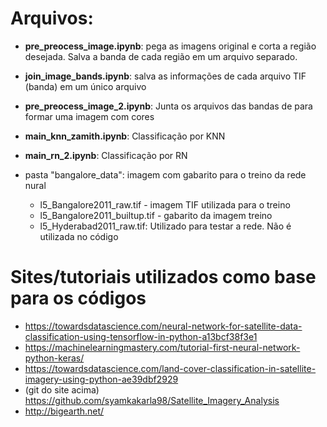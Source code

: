 # Arquivos:

- **pre_preocess_image.ipynb**: pega as imagens original e corta a região desejada. Salva a banda de cada região em um arquivo separado.

- **join_image_bands.ipynb**: salva as informações de cada arquivo TIF (banda) em um único arquivo 

- **pre_preocess_image_2.ipynb**: Junta os arquivos das bandas de para formar uma imagem com cores

- **main_knn_zamith.ipynb**: Classificação por KNN

- **main_rn_2.ipynb**: Classificação por RN

- pasta "bangalore_data": imagem com gabarito para o treino da rede nural
    - l5_Bangalore2011_raw.tif - imagem TIF utilizada para o treino
    - l5_Bangalore2011_builtup.tif - gabarito da imagem treino
    - l5_Hyderabad2011_raw.tif: Utilizado para testar a rede. Não é utilizada no código

# Sites/tutoriais utilizados como base para os códigos

- https://towardsdatascience.com/neural-network-for-satellite-data-classification-using-tensorflow-in-python-a13bcf38f3e1
- https://machinelearningmastery.com/tutorial-first-neural-network-python-keras/
- https://towardsdatascience.com/land-cover-classification-in-satellite-imagery-using-python-ae39dbf2929
- (git do site acima) https://github.com/syamkakarla98/Satellite_Imagery_Analysis
- http://bigearth.net/